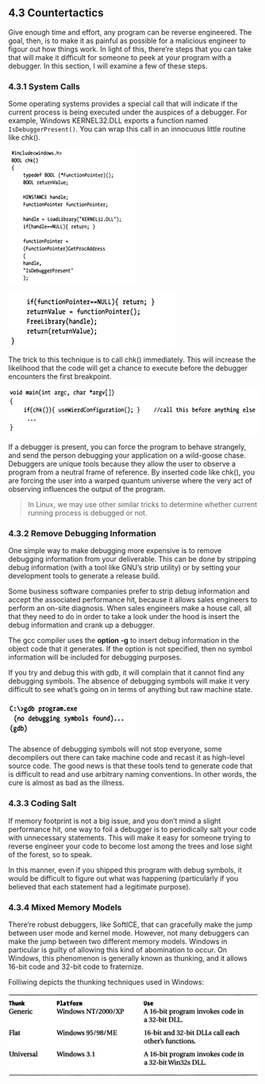 ## 4.3 Countertactics

Give enough time and effort, any program can be reverse engineered. The goal, then, is to make it as painful as possible for a malicious engineer to figour out how things work. In light of this, there’re steps that you can take that will make it difficult for someone to peek at your program with a debugger. In this section, I will examine a few of these steps.

### 4.3.1 System Calls

Some operating systems provides a special call that will indicate if the current process is being executed under the auspices of a debugger. For example, Windows KERNEL32.DLL exports a function named `IsDebuggerPresent()`. You can wrap this call in an innocuous little routine like chk().

![img](assets/clip_image002-3995693.png)

![img](assets/clip_image003-3995693.png)

The trick to this technique is to call chk() immediately. This will increase the likelihood that the code will get a chance to execute before the debugger encounters the first breakpoint.

![img](assets/clip_image004-3995693.png)

If a debugger is present, you can force the program to behave strangely, and send the person debugging your application on a wild-goose chase. Debuggers are unique tools because they allow the user to observe a program from a neutral frame of reference. By inserted code like chk(), you are forcing the user into a warped quantum universe where the very act of observing influences the output of the program.

>In Linux, we may use other similar tricks to determine whether current running process is debugged or not.

### 4.3.2 Remove Debugging Information

One simple way to make debugging more expensive is to remove debugging information from your deliverable. This can be done by stripping debug information (with a tool like GNU’s strip utility) or by setting your development tools to generate a release build.

Some business software companies prefer to strip debug information and accept the associated performance hit, because it allows sales engineers to perform an on-site diagnosis. When sales engineers make a house call, all that they need to do in order to take a look under the hood is insert the debug information and crank up a debugger.

The gcc compiler uses the **option -g** to insert debug information in the object code that it generates. If the option is not specified, then no symbol information will be included for debugging purposes.

If you try and debug this with gdb, it will complain that it cannot find any debugging symbols. The absence of debugging symbols will make it very difficult to see what’s going on in terms of anything but raw machine state.

![img](assets/clip_image005-3995693.png)

The absence of debugging symbols will not stop everyone, some decompilers out there can take machine code and recast it as high-level source code. The good news is that these tools tend to generate code that is difficult to read and use arbitrary naming conventions. In other words, the cure is almost as bad as the illness.

### 4.3.3 Coding Salt

If memory footprint is not a big issue, and you don’t mind a slight performance hit, one way to foil a debugger is to periodically salt your code with unnecessary statements. This will make it easy for someone trying to reverse engineer your code to become lost among the trees and lose sight of the forest, so to speak.

In this manner, even if you shipped this program with debug symbols, it would be difficult to figure out what was happening (particularly if you believed that each statement had a legitimate purpose).

### 4.3.4 Mixed Memory Models

There’re robust debuggers, like SoftICE, that can gracefully make the jump between user mode and kernel mode. However, not many debuggers can make the jump between two different memory models. Windows in particular is guilty of allowing this kind of abomination to occur. On Windows, this phenomenon is generally known as thunking, and it allows 16-bit code and 32-bit code to fraternize.

Folliwing depicts the thunking techniques used in Windows:

![img](assets/clip_image006.png)
